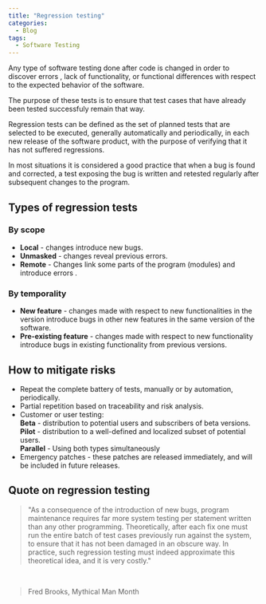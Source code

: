 ```yaml
---
title: "Regression testing"
categories:
  - Blog
tags:
  - Software Testing
---
```


Any type of software testing done after code is changed in order to discover errors , lack of functionality, or functional differences with respect to the expected behavior of the software.

The purpose of these tests is to ensure that test cases that have already been tested successfuly remain that way.

Regression tests can be defined as the set of planned tests that are selected to be executed, generally automatically and periodically, in each new release of the software product, with the purpose of verifying that it has not suffered regressions.

In most situations it is considered a good practice that when a bug is found and corrected, a test exposing the bug is written and retested regularly after subsequent changes to the program.


<h2>Types of regression tests</h2>

<h3>By scope</h3>
<ul>
<li><b>Local</b> - changes introduce new bugs.</li>
<li><b>Unmasked</b> - changes reveal previous errors.</li>
<li><b>Remote</b> - Changes link some parts of the program (modules) and introduce errors .</li>

</ul>

<h3>By temporality</h3>

<ul>
<li><b>New feature</b> - changes made with respect to new functionalities in the version introduce bugs in other new features in the same version of the software.</li>
<li><b>Pre-existing feature</b> - changes made with respect to new functionality introduce bugs in existing functionality from previous versions.</li>

</ul>


<h2>How to mitigate risks</h2>
 
<ul>
<li>Repeat the complete battery of tests, manually or by automation, periodically.</li>
<li>Partial repetition based on traceability and risk analysis.</li>
<li>Customer or user testing:<br>
<b>Beta</b> - distribution to potential users and subscribers of beta versions.<br>
<b>Pilot</b> - distribution to a well-defined and localized subset of potential users.<br>
<b>Parallel</b> - Using both types simultaneously </li>
<li>Emergency patches - these patches are released immediately, and will be included in future releases.</li>

</ul>

<h2>Quote on regression testing</h2>


> "As a consequence of the introduction of new bugs, program maintenance requires far more system testing per statement written than any other programming. Theoretically, after each fix one must run the entire batch of test cases previously run against the system, to ensure that it has not been damaged in an obscure way. In practice, such regression testing must indeed approximate this theoretical idea, and it is very costly." 
<br>

>  Fred Brooks, Mythical Man Month 